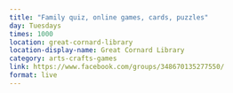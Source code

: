 ```yaml
---
title: "Family quiz, online games, cards, puzzles"
day: Tuesdays
times: 1000
location: great-cornard-library
location-display-name: Great Cornard Library
category: arts-crafts-games
link: https://www.facebook.com/groups/348670135277550/
format: live
---
```

